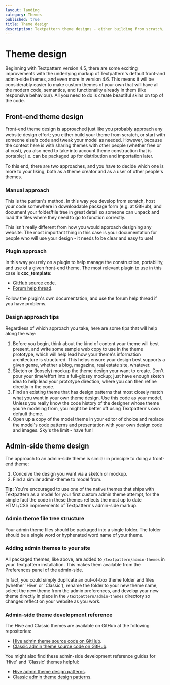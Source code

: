 ```yaml
---
layout: landing
category: Themes
published: true
title: Theme design
description: Textpattern theme designs - either building from scratch, or using a pre-built theme.
---
```


# Theme design

Beginning with Textpattern version 4.5, there are some exciting improvements with the underlying markup of Textpattern's default front-and admin-side themes, and even more in version 4.6. This means it will be considerably easier to make custom themes of your own that will have all the modern code, semantics, and functionality already in them (like responsive behaviour). All you need to do is create beautiful skins on top of the code.

## Front-end theme design

Front-end theme design is approached just like you probably approach any website design effort; you either build your theme from scratch, or start with someone else's code and tweak your model as needed. However, because the context here is with sharing themes with other people (whether free or at cost), you also need to take into account theme construction that is portable; i.e. can be packaged up for distribution and importation later.

To this end, there are two approaches, and you have to decide which one is more to your liking, both as a theme creator and as a user of other people's themes.

### Manual approach

This is the puritan's method. In this way you develop from scratch, host your code somewhere in downloadable package form (e.g. at GitHub), and document your folder/file tree in great detail so someone can unpack and load the files where they need to go to function correctly.

This isn't really different from how you would approach designing any website. The most important thing in this case is your documentation for people who will use your design - it needs to be clear and easy to use!

### Plugin approach

In this way you rely on a plugin to help manage the construction, portability, and use of a given front-end theme. The most relevant plugin to use in this case is **cxc_template**:

* [GitHub source code](https://github.com/yauh/txp-cxc-templates).
* [Forum help thread](http://forum.textpattern.com/viewtopic.php?id=35319).

Follow the plugin's own documentation, and use the forum help thread if you have problems.

### Design approach tips

Regardless of which approach you take, here are some tips that will help along the way:

1. Before you begin, think about the kind of content your theme will best present, and write some sample web copy to use in the theme prototype, which will help lead how your theme's information architecture is structured. This helps ensure your design best supports a given genre, whether a blog, magazine, real estate site, whatever.
2. Sketch or (loosely) mockup the theme design your want to create. Don't pour your time/effort into a full-glossy mockup; just have enough sketch idea to help lead your prototype direction, where you can then refine directly in the code.
3. Find an existing theme that has design patterns that most closely match what you want in your own theme design. Use this code as your model. Unless you really know the code history of the designer whose theme you're modeling from, you might be better off using Textpattern's own default theme.
4. Open up a copy of the model theme in your editor of choice and replace the model's code patterns and presentation with your own design code and images. Sky's the limit - have fun!

## Admin-side theme design

The approach to an admin-side theme is similar in principle to doing a front-end theme:

1. Conceive the design you want via a sketch or mockup.
2. Find a similar admin-theme to model from.

**Tip:** You're encouraged to use one of the native themes that ships with Textpattern as a model for your first custom admin theme attempt, for the simple fact the code in these themes reflects the most up to date HTML/CSS improvements of Textpattern's admin-side markup.

### Admin theme file tree structure

Your admin theme files should be packaged into a single folder. The folder should be a single word or hyphenated word name of your theme.

### Adding admin themes to your site

All packaged themes, like above, are added to `/textpattern/admin-themes` in your Textpattern installation. This makes them available from the Preferences panel of the admin-side.

In fact, you could simply duplicate an out-of-box theme folder and files (whether 'Hive' or 'Classic'), rename the folder to your new theme name, select the new theme from the admin preferences, and develop your new theme directly in place in the `/textpattern/admin-themes` directory so changes reflect on your website as you work.

### Admin-side theme development reference

The Hive and Classic themes are available on GitHub at the following repositories:

* [Hive admin theme source code on GitHub](https://github.com/philwareham/textpattern-hive-admin-theme).
* [Classic admin theme source code on GitHub](https://github.com/philwareham/textpattern-classic-admin-theme).

You might also find these admin-side development reference guides for 'Hive' and 'Classic' themes helpful:

* [Hive admin theme design patterns](http://design-patterns.textpattern.io/).
* [Classic admin theme design patterns](http://design-patterns-classic.textpattern.io/).
